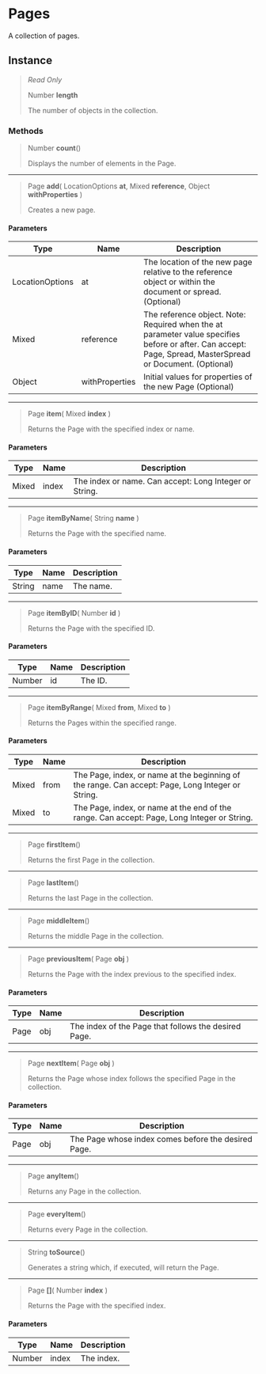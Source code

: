 # Pages
A collection of pages.

## Instance
> *Read Only* 
> 
> Number **length** 
>
> The number of objects in the collection.

### Methods
> Number **count**()
> 
> Displays the number of elements in the Page.
*** 
> Page **add**( LocationOptions **at**, Mixed **reference**, Object **withProperties** )
> 
> Creates a new page.
#### Parameters
| Type | Name | Description |
|---|---|---|
| LocationOptions | at | The location of the new page relative to the reference object or within the document or spread.  (Optional) |
| Mixed | reference | The reference object. Note: Required when the at parameter value specifies before or after. Can accept: Page, Spread, MasterSpread or Document. (Optional) |
| Object | withProperties | Initial values for properties of the new Page (Optional) |

*** 
> Page **item**( Mixed **index** )
> 
> Returns the Page with the specified index or name.
#### Parameters
| Type | Name | Description |
|---|---|---|
| Mixed | index | The index or name. Can accept: Long Integer or String. |

*** 
> Page **itemByName**( String **name** )
> 
> Returns the Page with the specified name.
#### Parameters
| Type | Name | Description |
|---|---|---|
| String | name | The name. |

*** 
> Page **itemByID**( Number **id** )
> 
> Returns the Page with the specified ID.
#### Parameters
| Type | Name | Description |
|---|---|---|
| Number | id | The ID. |

*** 
> Page **itemByRange**( Mixed **from**, Mixed **to** )
> 
> Returns the Pages within the specified range.
#### Parameters
| Type | Name | Description |
|---|---|---|
| Mixed | from | The Page, index, or name at the beginning of the range. Can accept: Page, Long Integer or String. |
| Mixed | to | The Page, index, or name at the end of the range. Can accept: Page, Long Integer or String. |

*** 
> Page **firstItem**()
> 
> Returns the first Page in the collection.
*** 
> Page **lastItem**()
> 
> Returns the last Page in the collection.
*** 
> Page **middleItem**()
> 
> Returns the middle Page in the collection.
*** 
> Page **previousItem**( Page **obj** )
> 
> Returns the Page with the index previous to the specified index.
#### Parameters
| Type | Name | Description |
|---|---|---|
| Page | obj | The index of the Page that follows the desired Page. |

*** 
> Page **nextItem**( Page **obj** )
> 
> Returns the Page whose index follows the specified Page in the collection.
#### Parameters
| Type | Name | Description |
|---|---|---|
| Page | obj | The Page whose index comes before the desired Page. |

*** 
> Page **anyItem**()
> 
> Returns any Page in the collection.
*** 
> Page **everyItem**()
> 
> Returns every Page in the collection.
*** 
> String **toSource**()
> 
> Generates a string which, if executed, will return the Page.
*** 
> Page **[]**( Number **index** )
> 
> Returns the Page with the specified index.
#### Parameters
| Type | Name | Description |
|---|---|---|
| Number | index | The index. |


